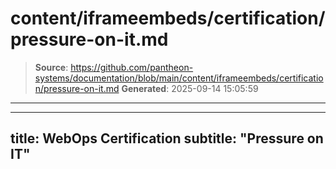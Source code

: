 # content/iframeembeds/certification/pressure-on-it.md

> **Source**: https://github.com/pantheon-systems/documentation/blob/main/content/iframeembeds/certification/pressure-on-it.md
> **Generated**: 2025-09-14 15:05:59

---

---
title: WebOps Certification
subtitle: "Pressure on IT"
---

<Partial file="certification-guide/pressure-on-it.md" />
